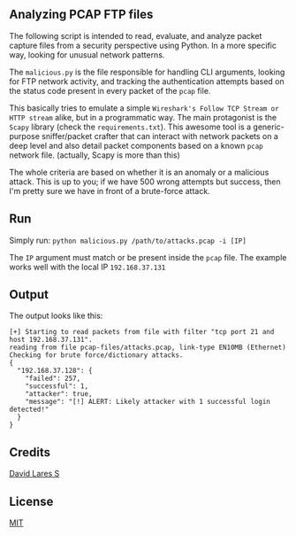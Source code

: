 ## Analyzing PCAP FTP files

The following script is intended to read, evaluate, and analyze packet capture files from a security perspective using Python. In a more specific way, looking for unusual network patterns.

The `malicious.py` is the file responsible for handling CLI arguments, looking for FTP network activity, and tracking the authentication attempts based on the status code present in every packet of the `pcap` file.

This basically tries to emulate a simple `Wireshark's Follow TCP Stream or HTTP stream` alike, but in a programmatic way. The main protagonist is the `Scapy` library (check the `requirements.txt`). This awesome tool is a generic-purpose sniffer/packet crafter that can interact with network packets on a deep level and also detail packet components based on a known `pcap` network file. (actually, Scapy is more than this)

The whole criteria are based on whether it is an anomaly or a malicious attack. This is up to you; if we have 500 wrong attempts but success, then I'm pretty sure we have in front of a brute-force attack.

## Run

Simply run: `python malicious.py /path/to/attacks.pcap -i [IP]`

The `IP` argument must match or be present inside the `pcap` file. The example works well with the local IP `192.168.37.131`

## Output

The output looks like this:

```
[+] Starting to read packets from file with filter "tcp port 21 and host 192.168.37.131".
reading from file pcap-files/attacks.pcap, link-type EN10MB (Ethernet)
Checking for brute force/dictionary attacks.
{
  "192.168.37.128": {
    "failed": 257,
    "successful": 1,
    "attacker": true,
    "message": "[!] ALERT: Likely attacker with 1 successful login detected!"
  }
}
```

## Credits
[David Lares S](https://davidlares.com)

## License
[MIT](https://opensource.org/licenses/MIT)
